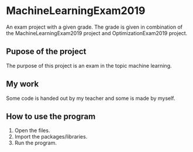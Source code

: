 # MachineLearningExam2019
An exam project with a given grade. The grade is given in combination of the MachineLearningExam2019 project and OptimizationExam2019 project.

## Pupose of the project
The purpose of this project is an exam in the topic machine learning. 

## My work
Some code is handed out by my teacher and some is made by myself.

## How to use the program
1. Open the files.
2. Import the packages/libraries.
3. Run the program.
